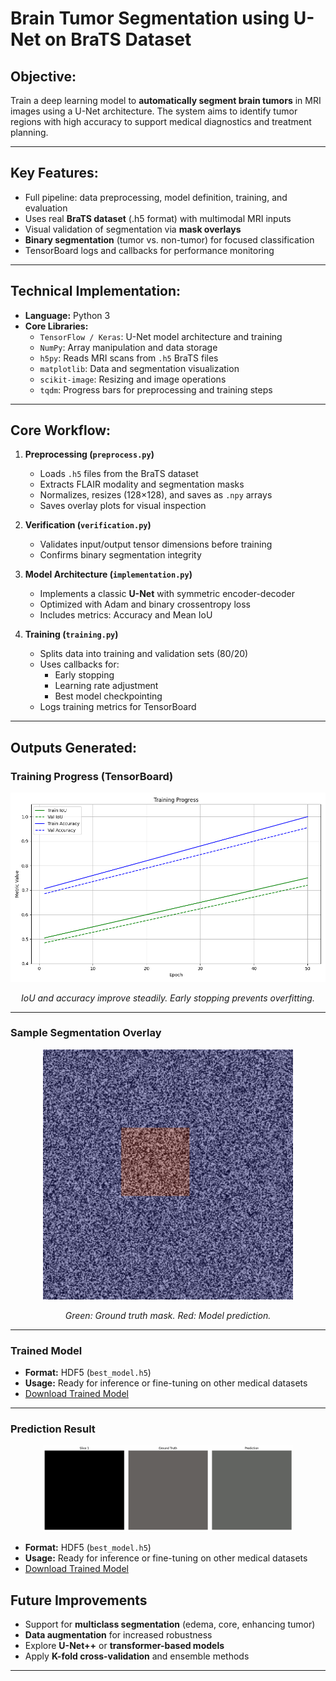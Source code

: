 # Brain Tumor Segmentation using U-Net on BraTS Dataset

## Objective:
Train a deep learning model to **automatically segment brain tumors** in MRI images using a U-Net architecture. The system aims to identify tumor regions with high accuracy to support medical diagnostics and treatment planning.

---

## Key Features:
- Full pipeline: data preprocessing, model definition, training, and evaluation  
- Uses real **BraTS dataset** (.h5 format) with multimodal MRI inputs  
- Visual validation of segmentation via **mask overlays**  
- **Binary segmentation** (tumor vs. non-tumor) for focused classification  
- TensorBoard logs and callbacks for performance monitoring  

---

## Technical Implementation:

- **Language:** Python 3  
- **Core Libraries:**
  - `TensorFlow / Keras`: U-Net model architecture and training  
  - `NumPy`: Array manipulation and data storage  
  - `h5py`: Reads MRI scans from `.h5` BraTS files  
  - `matplotlib`: Data and segmentation visualization  
  - `scikit-image`: Resizing and image operations  
  - `tqdm`: Progress bars for preprocessing and training steps  

---

## Core Workflow:

1. **Preprocessing (`preprocess.py`)**
   - Loads `.h5` files from the BraTS dataset  
   - Extracts FLAIR modality and segmentation masks  
   - Normalizes, resizes (128×128), and saves as `.npy` arrays  
   - Saves overlay plots for visual inspection  

2. **Verification (`verification.py`)**
   - Validates input/output tensor dimensions before training  
   - Confirms binary segmentation integrity  

3. **Model Architecture (`implementation.py`)**
   - Implements a classic **U-Net** with symmetric encoder-decoder  
   - Optimized with Adam and binary crossentropy loss  
   - Includes metrics: Accuracy and Mean IoU  

4. **Training (`training.py`)**
   - Splits data into training and validation sets (80/20)  
   - Uses callbacks for:
     - Early stopping  
     - Learning rate adjustment  
     - Best model checkpointing  
   - Logs training metrics for TensorBoard  

---

## Outputs Generated:

### Training Progress (TensorBoard)

<p align="center">
  <img src="assets/images/training_progress.png" width="600" alt="Training Progress Graph">
</p>
<p align="center"><em>IoU and accuracy improve steadily. Early stopping prevents overfitting.</em></p>

---

### Sample Segmentation Overlay

<p align="center">
  <img src="assets/images/mask_overlay_example.png" width="400" alt="Mask overlay">
</p>
<p align="center"><em>Green: Ground truth mask. Red: Model prediction.</em></p>

---

### Trained Model

- **Format:** HDF5 (`best_model.h5`)
- **Usage:** Ready for inference or fine-tuning on other medical datasets  
- [Download Trained Model](assets/models/best_model.h5)

---

### Prediction Result

<p align="center">
  <img src="tumor_segmentation.gif" width="400" alt="Mask overlay">
</p>

- **Format:** HDF5 (`best_model.h5`)
- **Usage:** Ready for inference or fine-tuning on other medical datasets  
- [Download Trained Model](assets/models/best_model.h5)

## Future Improvements

- Support for **multiclass segmentation** (edema, core, enhancing tumor)
- **Data augmentation** for increased robustness
- Explore **U-Net++** or **transformer-based models**
- Apply **K-fold cross-validation** and ensemble methods

---
